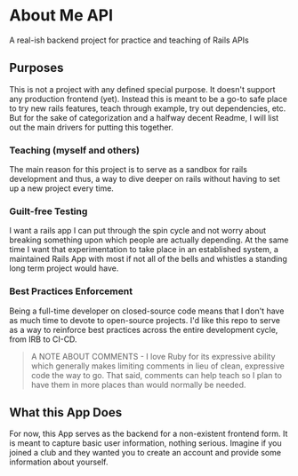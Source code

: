 # About Me API
A real-ish backend project for practice and teaching of Rails APIs

## Purposes
This is not a project with any defined special purpose. It doesn't support any production frontend (yet). Instead this is meant to be a go-to safe place to try new rails features, teach through example, try out dependencies, etc. But for the sake of categorization and a halfway decent Readme, I will list out the main drivers for putting this together.

### Teaching (myself and others)
The main reason for this project is to serve as a sandbox for rails development and thus, a way to dive deeper on rails without having to set up a new project every time.

### Guilt-free Testing
I want a rails app I can put through the spin cycle and not worry about breaking something upon which people are actually depending. At the same time I want that experimentation to take place in an established system, a maintained Rails App with most if not all of the bells and whistles a standing long term project would have.

### Best Practices Enforcement
Being a full-time developer on closed-source code means that I don't have as much time to devote to open-source projects. I'd like this repo to serve as a way to reinforce best practices across the entire development cycle, from IRB to CI-CD.
> A NOTE ABOUT COMMENTS - I love Ruby for its expressive ability which generally makes limiting comments in lieu of clean, expressive code the way to go. That said, comments can help teach so I plan to have them in more places than would normally be needed.

## What this App Does
For now, this App serves as the backend for a non-existent frontend form. It is meant to capture basic user information, nothing serious. Imagine if you joined a club and they wanted you to create an account and provide some information about yourself.
